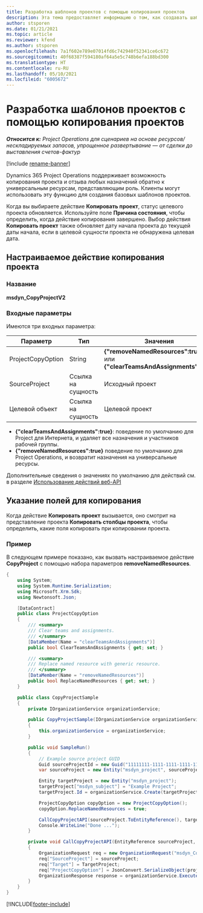 ```yaml
---
title: Разработка шаблонов проектов с помощью копирования проектов
description: Эта тема предоставляет информацию о том, как создавать шаблоны проектов с помощью настраиваемого действия копирования проекта.
author: stsporen
ms.date: 01/21/2021
ms.topic: article
ms.reviewer: kfend
ms.author: stsporen
ms.openlocfilehash: 7a1f602e789e07014fd6c742940f52341ce6c672
ms.sourcegitcommit: 40f68387f594180af64a5e5c748b6efa188bd300
ms.translationtype: HT
ms.contentlocale: ru-RU
ms.lasthandoff: 05/10/2021
ms.locfileid: "6005672"
---
```

# <a name="develop-project-templates-with-copy-project"></a>Разработка шаблонов проектов с помощью копирования проектов

_**Относится к:** Project Operations для сценариев на основе ресурсов/нескладируемых запасов, упрощенное развертывание — от сделки до выставления счетов-фактур_

[!include [rename-banner](~/includes/cc-data-platform-banner.md)]

Dynamics 365 Project Operations поддерживает возможность копирования проекта и отзыва любых назначений обратно к универсальным ресурсам, представляющим роль. Клиенты могут использовать эту функцию для создания базовых шаблонов проектов.

Когда вы выбираете действие **Копировать проект**, статус целевого проекта обновляется. Используйте поле **Причина состояния**, чтобы определить, когда действие копирования завершено. Выбор действия **Копировать проект** также обновляет дату начала проекта до текущей даты начала, если в целевой сущности проекта не обнаружена целевая дата.

## <a name="copy-project-custom-action"></a>Настраиваемое действие копирования проекта 

### <a name="name"></a>Название 

**msdyn_CopyProjectV2**

### <a name="input-parameters"></a>Входные параметры
Имеются три входных параметра:

| Параметр          | Тип   | Значения                                                   | 
|--------------------|--------|----------------------------------------------------------|
| ProjectCopyOption  | String | **{"removeNamedResources":true}** или **{"clearTeamsAndAssignments":true}** |
| SourceProject      | Ссылка на сущность | Исходный проект |
| Целевой объект             | Ссылка на сущность | Целевой проект |


- **{"clearTeamsAndAssignments":true}**: поведение по умолчанию для Project для Интернета, и удаляет все назначения и участников рабочей группы.
- **{"removeNamedResources":true}** поведение по умолчанию для Project Operations, и возвратит назначения на универсальные ресурсы.

Дополнительные сведения о значениях по умолчанию для действий см. в разделе [Использование действий веб-API](/powerapps/developer/common-data-service/webapi/use-web-api-actions)

## <a name="specify-fields-to-copy"></a>Указание полей для копирования 
Когда действие **Копировать проект** вызывается, оно смотрит на представление проекта **Копировать столбцы проекта**, чтобы определить, какие поля копировать при копировании проекта.


### <a name="example"></a>Пример
В следующем примере показано, как вызвать настраиваемое действие **CopyProject** с помощью набора параметров **removeNamedResources**.
```C#
{
    using System;
    using System.Runtime.Serialization;
    using Microsoft.Xrm.Sdk;
    using Newtonsoft.Json;

    [DataContract]
    public class ProjectCopyOption
    {
        /// <summary>
        /// Clear teams and assignments.
        /// </summary>
        [DataMember(Name = "clearTeamsAndAssignments")]
        public bool ClearTeamsAndAssignments { get; set; }

        /// <summary>
        /// Replace named resource with generic resource.
        /// </summary>
        [DataMember(Name = "removeNamedResources")]
        public bool ReplaceNamedResources { get; set; }
    }

    public class CopyProjectSample
    {
        private IOrganizationService organizationService;

        public CopyProjectSample(IOrganizationService organizationService)
        {
            this.organizationService = organizationService;
        }

        public void SampleRun()
        {
            // Example source project GUID
            Guid sourceProjectId = new Guid("11111111-1111-1111-1111-111111111111");
            var sourceProject = new Entity("msdyn_project", sourceProjectId);

            Entity targetProject = new Entity("msdyn_project");
            targetProject["msdyn_subject"] = "Example Project";
            targetProject.Id = organizationService.Create(targetProject);

            ProjectCopyOption copyOption = new ProjectCopyOption();
            copyOption.ReplaceNamedResources = true;

            CallCopyProjectAPI(sourceProject.ToEntityReference(), targetProject.ToEntityReference(), copyOption);
            Console.WriteLine("Done ...");
        }

        private void CallCopyProjectAPI(EntityReference sourceProject, EntityReference TargetProject, ProjectCopyOption projectCopyOption)
        {
            OrganizationRequest req = new OrganizationRequest("msdyn_CopyProjectV2");
            req["SourceProject"] = sourceProject;
            req["Target"] = TargetProject;
            req["ProjectCopyOption"] = JsonConvert.SerializeObject(projectCopyOption);
            OrganizationResponse response = organizationService.Execute(req);
        }
    }
}
```


[!INCLUDE[footer-include](../includes/footer-banner.md)]